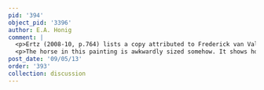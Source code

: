 ```yaml
---
pid: '394'
object_pid: '3396'
author: E.A. Honig
comment: |
  <p>Ertz (2008-10, p.764) lists a copy attributed to Frederick van Valckenborch in a private collection, copper, 27.5 x 37, illustrated in Múllenmeister 1978, vol.3, nr. 464. This seems extremely unlikely to me.</p>
  <p>The horse in this painting is awkwardly sized somehow. It shows how Jan is struggling to find some formula to heroize the horse, which had not been a very strong animal in his early paradise landscapes but would become one with help from Rubens's studies later on. In this one I think he's looking at drawings he might have done of Titian's Adoration of the Magi from Borromeo's collection.</p>
post_date: '09/05/13'
order: '393'
collection: discussion
---
```

